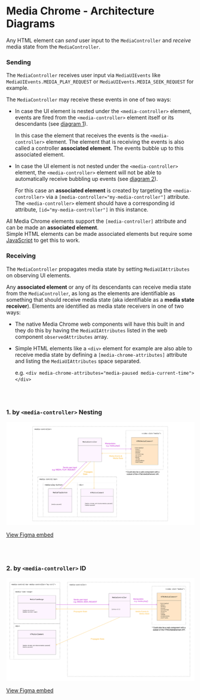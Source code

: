 Media Chrome - Architecture Diagrams
====================================

Any HTML element can *send* user input to the `MediaController` and *receive* media state from the `MediaController`.

### Sending

The `MediaController` receives user input via `MediaUIEvents` like `MediaUIEvents.MEDIA_PLAY_REQUEST` or `MediaUIEvents.MEDIA_SEEK_REQUEST` for example.

The `MediaController` may receive these events in one of two ways:

- In case the UI element is nested under the `<media-controller>` element, events are fired from the `<media-controller>` element itself or its descendants (see [diagram 1](#1-by-media-controller-nesting)).

  In this case the element that receives the events is the `<media-controller>` element. The element that is receiving the events is also called a controller **associated element**. The events bubble up to this associated element.

- In case the UI element is not nested under the `<media-controller>` element, the `<media-controller>` element will not be able to automatically receive bubbling up events (see [diagram 2](#2-by-media-controller-id)).

  For this case an **associated element** is created by targeting the `<media-controller>` via a `[media-controller="my-media-controller"]` attribute. The `<media-controller>` element should have a corresponding id attribute, `[id="my-media-controller"]` in this instance.

All Media Chrome elements support the `[media-controller]` attribute and can be made an **associated element**.  
Simple HTML elements can be made associated elements but require some [JavaScript](https://github.com/muxinc/media-chrome/blob/main/src/js/media-control-bar.js#L60-L64) to get this to work.

### Receiving

The `MediaController` propagates media state by setting `MediaUIAttributes` on observing UI elements.

Any **associated element** or any of its descendants can receive media state from the `MediaController`, as long as the elements are identifiable as something that should receive media state (aka identifiable as a **media state receiver**). Elements are identified as media state receivers in one of two ways:

- The native Media Chrome web components will have this built in and they do this by having the `MediaUIAttributes` listed in the web component `observedAttributes` array.

- Simple HTML elements like a `<div>` element for example are also able to receive media state by defining a `[media-chrome-attributes]` attribute and listing the `MediaUIAttributes` space separated.

  e.g. `<div media-chrome-attributes="media-paused media-current-time"></div>`
  
<br>
<br>

### 1\. by `<media-controller>` Nesting


![media chrome diagram](./assets/media-chrome-diagram-media-controller-nesting.png)

[View Figma embed](https://www.figma.com/embed?embed_host=share&url=https%3A%2F%2Fwww.figma.com%2Ffile%2FJfpS4VVSJgvywPHEYAr7Ie%2FMedia-Chrome-Diagrams%3Fnode-id%3D0%253A1)
  
<br>
<br>

### 2\. by `<media-controller>` ID

![media chrome diagram](./assets/media-chrome-diagram-media-controller-id.png)

[View Figma embed](https://www.figma.com/embed?embed_host=share&url=https%3A%2F%2Fwww.figma.com%2Ffile%2FJfpS4VVSJgvywPHEYAr7Ie%2FMedia-Chrome-Diagrams%3Fnode-id%3D26%253A84)
